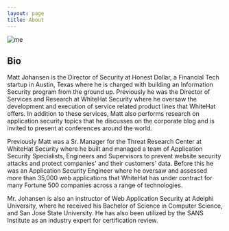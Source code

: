 ```yaml
---
layout: page
title: About
---
```


<!--<p class="message">
  Hey there! This page is included in Hyde as an example. Feel free to customize it for your own use upon downloading. Carry on!
</p>-->

![me](/public/matt_avatar.jpg)

## Bio
Matt Johansen is the Director of Security at Honest Dollar, a Financial Tech startup in Austin, Texas where he is charged with building an Information Security program from the ground up. Previously he was the Director of Services and Research at WhiteHat Security where he oversaw the development and execution of service related product lines that WhiteHat offers. In addition to these services, Matt also performs research on application security topics that he discusses on the corporate blog and is invited to present at conferences around the world.

Previously Matt was a Sr. Manager for the Threat Research Center at WhiteHat Security where he built and managed a team of Application Security Specialists, Engineers and Supervisors to prevent website security attacks and protect companies'​ and their customers'​ data.
Before this he was an Application Security Engineer where he oversaw and assessed more than 35,000 web applications that WhiteHat has under contract for many Fortune 500 companies across a range of technologies.

Mr. Johansen is also an instructor of Web Application Security at Adelphi University, where he received his Bachelor of Science in Computer Science, and San Jose State University. He has also been utilized by the SANS Institute as an industry expert for certification review.
